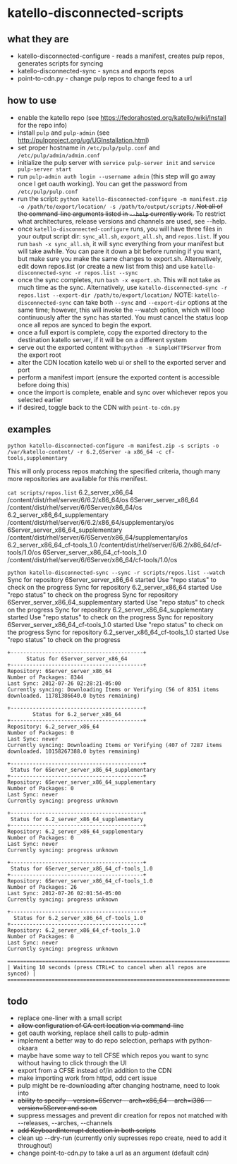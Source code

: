 katello-disconnected-scripts
============================

what they are
-------------
* katello-disconnected-configure - reads a manifest, creates pulp repos, generates scripts for syncing
* katello-disconnected-sync - syncs and exports repos
* point-to-cdn.py - change pulp repos to change feed to a url

how to use
----------

* enable the katello repo (see https://fedorahosted.org/katello/wiki/Install for the repo info)
* install `pulp` and `pulp-admin` (see http://pulpproject.org/ug/UGInstallation.html)
* set proper hostname in `/etc/pulp/pulp.conf` and `/etc/pulp/admin/admin.conf`
* initialize the pulp server with `service pulp-server init` and `service pulp-server start`
* run `pulp-admin auth login --username admin` (this step will go away once I get oauth working). You can get the password from `/etc/pulp/pulp.conf`
* run the script: `python katello-disconnected-configure -m manifest.zip -o /path/to/export/location/ -s /path/to/output/scripts/`.<del>Not all of the command-line arguments listed in `--help` currently work.</del> To restrict what architectures, release versions and channels are used, see --help.
* once `katello-disconnected-configure` runs, you will have three files in your output script dir: `sync_all.sh`, `export_all.sh`, and `repos.list`. If you run `bash -x sync_all.sh`, it will sync everything from your manifest but will take awhile. You can pare it down a bit before running if you want, but make sure you make the same changes to export.sh. Alternatively, edit down repos.list (or create a new list from this) and use `katello-disconnected-sync -r repos.list --sync`
* once the sync completes, run `bash -x export.sh`. This will not take as much time as the sync. Alternatively, use `katello-disconnected-sync -r repos.list --export-dir /path/to/export/location/`
NOTE: `katello-disconnected-sync` can take both `--sync` and `--export-dir` options at the same time; however, this will invoke the --watch option, which will loop continuously after the sync has started. You must cancel the status loop once all repos are synced to begin the export.
* once a full export is complete, copy the exported directory to the destination katello server, if it will be on a different system
* serve out the exported content with:`python -m SimpleHTTPServer` from the export root
* alter the CDN location katello web ui or shell to the exported server and port
* perform a manifest import (ensure the exported content is accessible before doing this)
* once the import is complete, enable and sync over whichever repos you selected earlier
* if desired, toggle back to the CDN with `point-to-cdn.py`

examples
--------
`python katello-disconnected-configure -m manifest.zip -s scripts -o /var/katello-content/ -r 6.2,6Server -a x86_64 -c cf-tools,supplementary`

This will only process repos matching the specified criteria, though many more repositories are available for this menifest.

`cat scripts/repos.list`
6.2_server_x86_64	/content/dist/rhel/server/6/6.2/x86_64/os
6Server_server_x86_64	/content/dist/rhel/server/6/6Server/x86_64/os
6.2_server_x86_64_supplementary	/content/dist/rhel/server/6/6.2/x86_64/supplementary/os
6Server_server_x86_64_supplementary	/content/dist/rhel/server/6/6Server/x86_64/supplementary/os
6.2_server_x86_64_cf-tools_1.0	/content/dist/rhel/server/6/6.2/x86_64/cf-tools/1.0/os
6Server_server_x86_64_cf-tools_1.0	/content/dist/rhel/server/6/6Server/x86_64/cf-tools/1.0/os

`python katello-disconnected-sync --sync -r scripts/repos.list --watch`
    Sync for repository 6Server_server_x86_64 started
    Use "repo status" to check on the progress
    Sync for repository 6.2_server_x86_64 started
    Use "repo status" to check on the progress
    Sync for repository 6Server_server_x86_64_supplementary started
    Use "repo status" to check on the progress
    Sync for repository 6.2_server_x86_64_supplementary started
    Use "repo status" to check on the progress
    Sync for repository 6Server_server_x86_64_cf-tools_1.0 started
    Use "repo status" to check on the progress
    Sync for repository 6.2_server_x86_64_cf-tools_1.0 started
    Use "repo status" to check on the progress
    
    
    +------------------------------------------+
          Status for 6Server_server_x86_64
    +------------------------------------------+
    Repository: 6Server_server_x86_64
    Number of Packages: 8344
    Last Sync: 2012-07-26 02:28:21-05:00
    Currently syncing: Downloading Items or Verifying (56 of 8351 items downloaded. 11781386640.0 bytes remaining)
    
    +------------------------------------------+
            Status for 6.2_server_x86_64
    +------------------------------------------+
    Repository: 6.2_server_x86_64
    Number of Packages: 0
    Last Sync: never
    Currently syncing: Downloading Items or Verifying (407 of 7287 items downloaded. 10158267388.0 bytes remaining)
    
    +------------------------------------------+
     Status for 6Server_server_x86_64_supplementary
    +------------------------------------------+
    Repository: 6Server_server_x86_64_supplementary
    Number of Packages: 0
    Last Sync: never
    Currently syncing: progress unknown
    
    +------------------------------------------+
     Status for 6.2_server_x86_64_supplementary
    +------------------------------------------+
    Repository: 6.2_server_x86_64_supplementary
    Number of Packages: 0
    Last Sync: never
    Currently syncing: progress unknown
    
    +------------------------------------------+
     Status for 6Server_server_x86_64_cf-tools_1.0
    +------------------------------------------+
    Repository: 6Server_server_x86_64_cf-tools_1.0
    Number of Packages: 26
    Last Sync: 2012-07-26 02:01:54-05:00
    Currently syncing: progress unknown
    
    +------------------------------------------+
      Status for 6.2_server_x86_64_cf-tools_1.0
    +------------------------------------------+
    Repository: 6.2_server_x86_64_cf-tools_1.0
    Number of Packages: 0
    Last Sync: never
    Currently syncing: progress unknown
    
    =========================================================================
    | Waiting 10 seconds (press CTRL+C to cancel when all repos are synced) |
    =========================================================================

todo
----

* replace one-liner with a small script
* <del>allow configuration of CA cert location via command-line</del>
* get oauth working, replace shell calls to pulp-admin
* implement a better way to do repo selection, perhaps with python-okaara
* maybe have some way to tell CFSE which repos you want to sync without having to click through the UI
* export from a CFSE instead of/in addition to the CDN
* make importing work from httpd, odd cert issue
* pulp might be re-downloading after changing hostname, need to look into
* <del>ability to specify --version=6Server --arch=x86_64 --arch=i386 --version=5Server and so on</del>
* suppress messages and prevent dir creation for repos not matched with --releases, --arches, --channels
* <del>add KeyboardInterrupt detection in both scripts</del>
* clean up --dry-run (currently only supresses repo create, need to add it throughout)
* change point-to-cdn.py to take a url as an argument (default cdn)
